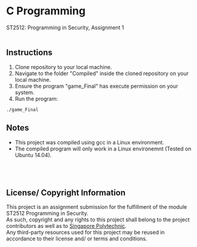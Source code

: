 # C Programming
ST2512: Programming in Security, Assignment 1
<br><br>

## Instructions
1. Clone repository to your local machine.
2. Navigate to the folder "Compiled" inside the cloned repository on your local machine.
3. Ensure the program "game_Final" has execute permission on your system.
4. Run the program:
```
./game_Final
```

## Notes
- This project was compiled using gcc in a Linux environment.
- The compiled program will only work in a Linux environemnt (Tested on Ubuntu 14.04).
<br><br><br><br>

## License/ Copyright Information
This project is an assignment submission for the fulfillment of the module ST2512 Programming in Security.<br>
As such, copyright and any rights to this project shall belong to the project contributors as well as to [Singapore Polytechnic](http://www.sp.edu.sg).<br>
Any third-party resources used for this project may be reused in accordance to their license and/ or terms and conditions.
